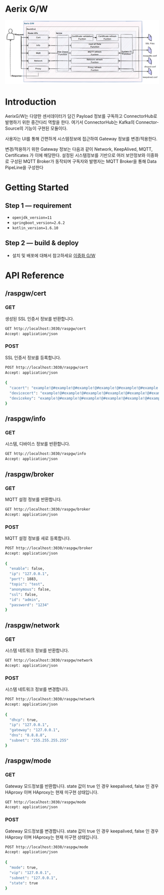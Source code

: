 # Aerix G/W

![Untitled](Aerix%20G%20W%20a2a195e367ce40f69a54b45a0f77f062/Untitled.png)

# Introduction

AerixG/W는 다양한 센서데이터가 담긴 Payload 정보를 구독하고 ConnectorHub로 발행하기 위한 중간다리 역할을 한다. 여기서 ConnectorHub는 Kafka의 Connector-Source의 기능이 구현된 모듈이다.

사용자는 UI를 통해 간편하게 시스템정보에 접근하여 Gateway 정보를 변경/적용한다.

변경/적용하기 위한 Gateway 정보는 다음과 같이 Network, KeepAlived, MQTT, Certificates 가 이에 해당한다.  설정된 시스템정보를 기반으로 여러 보안정보와 이중화로 구성된 MQTT Broker가 동작되며 구독자와 발행자는 MQTT Broker을 통해 Data PipeLine을 구성한다

# Getting Started

## Step 1 — requirement

- `openjdk_version=11`
- `springboot_version=2.6.2`
- `kotlin_version=1.6.10`

## Step 2 — build & deploy

- 설치 및 배포에 대해서 참고하세요 [이중화 G/W](https://www.notion.so/G-W-7001c86f46a348c0b3b0e365dea0af71)

# API Reference

## /raspgw/cert

### GET

생성된 SSL 인증서 정보를 반환합니다.

```bash
GET http://localhost:3030/raspgw/cert
Accept: application/json
```

### POST

SSL 인증서 정보를 등록합니다.

```bash
POST http://localhost:3030/raspgw/cert
Accept: application/json

{
  "cacert": "example!@#example!@#example!@#example!@#example!@#example!@#",
  "devicecert": "example!@#example!@#example!@#example!@#example!@#example!@#",
  "devicekey": "example!@#example!@#example!@#example!@#example!@#example!@#"
}
```

## /raspgw/info

### GET

시스템, 디바이스 정보를 반환합니다.

```bash
GET http://localhost:3030/raspgw/info
Accept: application/json
```

## /raspgw/broker

### GET

MQTT 설정 정보를 반환합니다.

```bash
GET http://localhost:3030/raspgw/broker
Accept: application/json
```

### POST

MQTT 설정 정보를 새로 등록합니다.

```bash
POST http://localhost:3030/raspgw/broker
Accept: application/json

{
  "enable": false,
  "ip": "127.0.0.1",
  "port": 1883,
  "topic": "test",
  "anonymous": false,
  "ssl": false,
  "id": "admin",
  "password": "1234"
}

```

## /raspgw/network

### GET

시스템 네트워크 정보를 반환합니다.

```bash
GET http://localhost:3030/raspgw/network
Accept: application/json
```

### POST

시스템 네트워크 정보를 변경합니다.

```bash
POST http://localhost:3030/raspgw/network
Accept: application/json

{
  "dhcp": true,
  "ip": "127.0.0.1",
  "gateway": "127.0.0.1",
  "dns": "8.8.8.8",
  "subnet": "255.255.255.255"
}
```

## /raspgw/mode

### GET

Gateway 모드정보를 반환합니다. state 값이 true 인 경우 keepalived, false 인 경우 HAproxy 이며 HAproxy는 현재 미구현 상태입니다.

```bash
GET http://localhost:3030/raspgw/mode
Accept: application/json
```

### POST

Gateway 모드정보를 변경합니다. state 값이 true 인 경우 keepalived, false 인 경우 HAproxy 이며 HAproxy는 현재 미구현 상태입니다.

```bash
POST http://localhost:3030/raspgw/mode
Accept: application/json

{
  "mode": true,
  "vip": "127.0.0.1",
  "subnet": "127.0.0.1",
  "state": true
}
```
